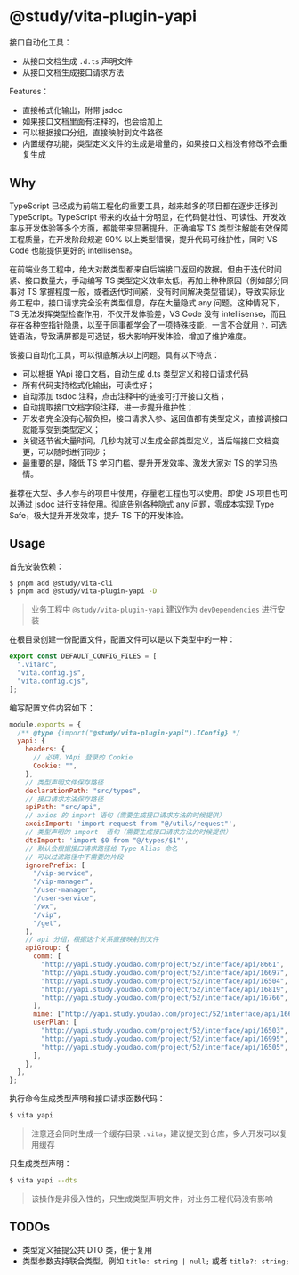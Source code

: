 # @study/vita-plugin-yapi

接口自动化工具：

- 从接口文档生成 `.d.ts` 声明文件
- 从接口文档生成接口请求方法

Features：

- 直接格式化输出，附带 jsdoc
- 如果接口文档里面有注释的，也会给加上
- 可以根据接口分组，直接映射到文件路径
- 内置缓存功能，类型定义文件的生成是增量的，如果接口文档没有修改不会重复生成

## Why

TypeScript 已经成为前端工程化的重要工具，越来越多的项目都在逐步迁移到 TypeScript。TypeScript 带来的收益十分明显，在代码健壮性、可读性、开发效率与开发体验等多个方面，都能带来显著提升。正确编写 TS 类型注解能有效保障工程质量，在开发阶段规避 90% 以上类型错误，提升代码可维护性，同时 VS Code 也能提供更好的 intellisense。

在前端业务工程中，绝大对数类型都来自后端接口返回的数据。但由于迭代时间紧、接口数量大，手动编写 TS 类型定义效率太低，再加上种种原因（例如部分同事对 TS 掌握程度一般，或者迭代时间紧，没有时间解决类型错误），导致实际业务工程中，接口请求完全没有类型信息，存在大量隐式 any 问题。这种情况下，TS 无法发挥类型检查作用，不仅开发体验差，VS Code 没有 intellisense，而且存在各种空指针隐患，以至于同事都学会了一项特殊技能，一言不合就用 `?.` 可选链语法，导致满屏都是可选链，极大影响开发体验，增加了维护难度。

该接口自动化工具，可以彻底解决以上问题。具有以下特点：

- 可以根据 YApi 接口文档，自动生成 d.ts 类型定义和接口请求代码
- 所有代码支持格式化输出，可读性好；
- 自动添加 tsdoc 注释，点击注释中的链接可打开接口文档；
- 自动提取接口文档字段注释，进一步提升维护性；
- 开发者完全没有心智负担，接口请求入参、返回值都有类型定义，直接调接口就能享受到类型定义；
- 关键还节省大量时间，几秒内就可以生成全部类型定义，当后端接口文档变更，可以随时进行同步；
- 最重要的是，降低 TS 学习门槛、提升开发效率、激发大家对 TS 的学习热情。

推荐在大型、多人参与的项目中使用，存量老工程也可以使用。即使 JS 项目也可以通过 jsdoc 进行支持使用。彻底告别各种隐式 any 问题，零成本实现 Type Safe，极大提升开发效率，提升 TS 下的开发体验。

## Usage

首先安装依赖：

```bash
$ pnpm add @study/vita-cli
$ pnpm add @study/vita-plugin-yapi -D
```

> 业务工程中 `@study/vita-plugin-yapi` 建议作为 `devDependencies` 进行安装

在根目录创建一份配置文件，配置文件可以是以下类型中的一种：

```ts
export const DEFAULT_CONFIG_FILES = [
  ".vitarc",
  "vita.config.js",
  "vita.config.cjs",
];
```

编写配置文件内容如下：

```js
module.exports = {
  /** @type {import("@study/vita-plugin-yapi").IConfig} */
  yapi: {
    headers: {
      // 必填，YApi 登录的 Cookie
      Cookie: "",
    },
    // 类型声明文件保存路径
    declarationPath: "src/types",
    // 接口请求方法保存路径
    apiPath: "src/api",
    // axios 的 import 语句（需要生成接口请求方法的时候提供）
    axoisImport: 'import request from "@/utils/request"',
    // 类型声明的 import  语句（需要生成接口请求方法的时候提供）
    dtsImport: 'import $0 from "@/types/$1"',
    // 默认会根据接口请求路径给 Type Alias 命名
    // 可以过滤路径中不需要的片段
    ignorePrefix: [
      "/vip-service",
      "/vip-manager",
      "/user-manager",
      "/user-service",
      "/wx",
      "/vip",
      "/get",
    ],
    // api 分组，根据这个关系直接映射到文件
    apiGroup: {
      comm: [
        "http://yapi.study.youdao.com/project/52/interface/api/8661",
        "http://yapi.study.youdao.com/project/52/interface/api/16697",
        "http://yapi.study.youdao.com/project/52/interface/api/16504",
        "http://yapi.study.youdao.com/project/52/interface/api/16819",
        "http://yapi.study.youdao.com/project/52/interface/api/16766",
      ],
      mime: ["http://yapi.study.youdao.com/project/52/interface/api/16688"],
      userPlan: [
        "http://yapi.study.youdao.com/project/52/interface/api/16503",
        "http://yapi.study.youdao.com/project/52/interface/api/16995",
        "http://yapi.study.youdao.com/project/52/interface/api/16505",
      ],
    },
  },
};
```

执行命令生成类型声明和接口请求函数代码：

```bash
$ vita yapi
```

> 注意还会同时生成一个缓存目录 `.vita`，建议提交到仓库，多人开发可以复用缓存

只生成类型声明：

```bash
$ vita yapi --dts
```

> 该操作是非侵入性的，只生成类型声明文件，对业务工程代码没有影响

## TODOs

- 类型定义抽提公共 DTO 类，便于复用
- 类型参数支持联合类型，例如 `title: string | null;` 或者 `title?: string;`
